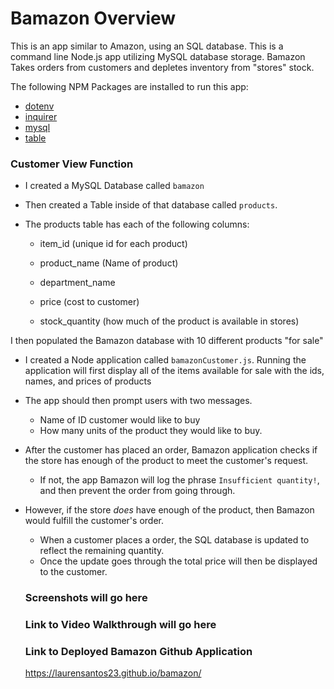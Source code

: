 # Bamazon Overview
This is an app similar to Amazon, using an SQL database. This is a command line Node.js app utilizing MySQL database storage. 
Bamazon Takes orders from customers and depletes inventory from "stores" stock. 

The following NPM Packages are installed to run this app:

* [dotenv](https://www.npmjs.com/package/dotenv)
* [inquirer](https://www.npmjs.com/package/inquirer)
* [mysql](https://www.npmjs.com/package/mysql)
* [table](https://www.npmjs.com/package/table)

### Customer View Function
* I created a MySQL Database called `bamazon`
* Then created a Table inside of that database called `products`.
* The products table has each of the following columns:

   * item_id (unique id for each product)

   * product_name (Name of product)

   * department_name

   * price (cost to customer)

   * stock_quantity (how much of the product is available in stores)

I then populated the Bamazon database with 10 different products "for sale"

* I created a Node application called `bamazonCustomer.js`. Running the application will first display all of the items available for sale with the ids, names, and prices of products

* The app should then prompt users with two messages.

   * Name of ID customer would like to buy
   * How many units of the product they would like to buy.
   
* After the customer has placed an order, Bamazon application checks if the store has enough of the product to meet the customer's request.

   * If not, the app Bamazon will log the phrase `Insufficient quantity!`, and then prevent the order from going through.

* However, if the store _does_ have enough of the product, then Bamazon would fulfill the customer's order.
 
  * When a customer places a order, the SQL database is updated to reflect the remaining quantity.
  * Once the update goes through the total price will then be displayed to the customer.
  
  ### Screenshots will go here
  
  ### Link to Video Walkthrough will go here
  
  ### Link to Deployed Bamazon Github Application
   https://laurensantos23.github.io/bamazon/
